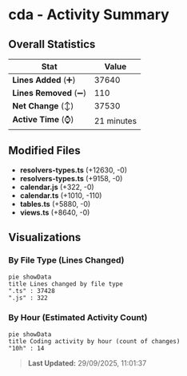 # cda - Activity Summary 

## Overall Statistics

| Stat                   | Value                                                             |
| ---------------------- | ----------------------------------------------------------------- |
| **Lines Added** (➕)   | 37640                                          |
| **Lines Removed** (➖) | 110                                        |
| **Net Change** (↕)    | 37530                |
| **Active Time** (⌚)   | 21 minutes |


## Modified Files
- **resolvers-types.ts** (+12630, -0)
- **resolvers-types.ts** (+9158, -0)
- **calendar.js** (+322, -0)
- **calendar.ts** (+1010, -110)
- **tables.ts** (+5880, -0)
- **views.ts** (+8640, -0)

## Visualizations

### By File Type (Lines Changed)

```mermaid
pie showData
title Lines changed by file type
".ts" : 37428
".js" : 322
```

### By Hour (Estimated Activity Count)

```mermaid
pie showData
title Coding activity by hour (count of changes)
"10h" : 14
```


> **Last Updated:** 29/09/2025, 11:01:37